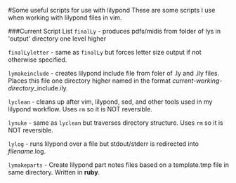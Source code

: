 #Some useful scripts for use with lilypond
These are some scripts I use when working with lilypond files in vim.

###Current Script List
`finalLy` - produces pdfs/midis from folder of lys in 'output'
directory one level higher

`finalLyletter` - same as `finalLy` but forces letter size output 
if not otherwise specified.

`lymakeinclude` - creates lilypond include file from foler of
.ly and .ily files. Places this file one directory higher 
named in the format *current-working-directory*\_include.ily.

`lyclean` - cleans up after vim, lilypond, sed, and other tools
used in my lilypond workflow.
Uses `rm` so it is NOT reversible.

`lynuke` - same as `lyclean` but traverses directory structure.
Uses `rm` so it is NOT reversible.

`lylog` - runs lilypond over a file but stdout/stderr is redirected
into *filename*.log.

`lymakeparts` - Create lilypond part notes files 
based on a template.tmp file in same directory.
Written in **ruby**.
